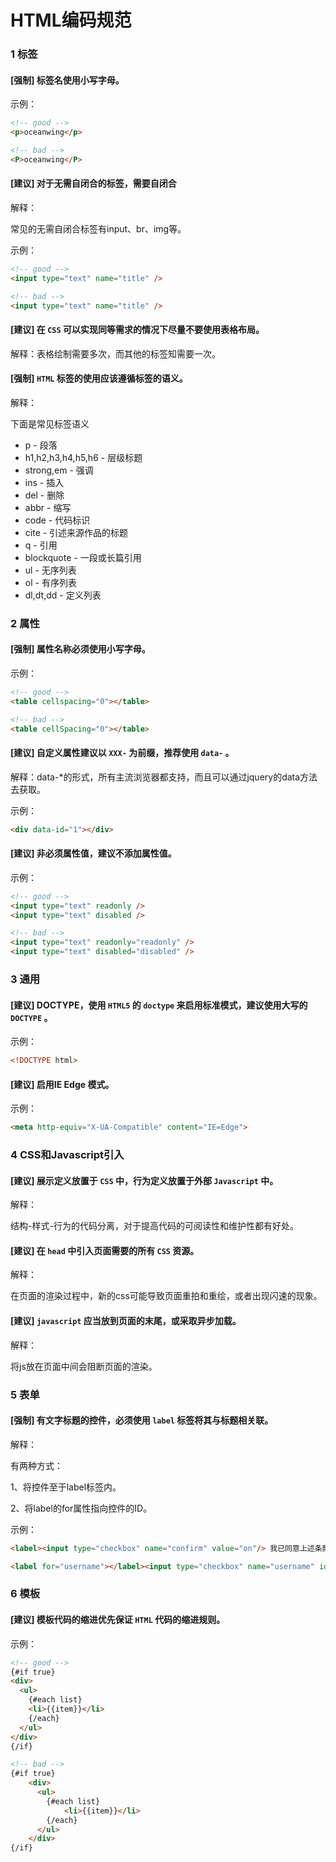 # HTML编码规范

### 1 标签

#### [强制] 标签名使用小写字母。

示例：

``` html
<!-- good -->
<p>oceanwing</p>

<!-- bad -->
<P>oceanwing</P>
```



#### [建议] 对于无需自闭合的标签，需要自闭合

解释：

常见的无需自闭合标签有input、br、img等。

示例：

``` html
<!-- good -->
<input type="text" name="title" />

<!-- bad -->
<input type="text" name="title" />
```



#### [建议] 在 `CSS` 可以实现同等需求的情况下尽量不要使用表格布局。

解释：表格绘制需要多次，而其他的标签知需要一次。



#### [强制] `HTML` 标签的使用应该遵循标签的语义。

解释：

下面是常见标签语义

- p - 段落
- h1,h2,h3,h4,h5,h6 - 层级标题
- strong,em - 强调
- ins - 插入
- del - 删除
- abbr - 缩写
- code - 代码标识
- cite - 引述来源作品的标题
- q - 引用
- blockquote - 一段或长篇引用
- ul - 无序列表
- ol - 有序列表
- dl,dt,dd - 定义列表





### 2 属性

#### [强制] 属性名称必须使用小写字母。

示例：

``` html
<!-- good -->
<table cellspacing="0"></table>

<!-- bad -->
<table cellSpacing="0"></table>
```

#### [建议] 自定义属性建议以 `XXX-` 为前缀，推荐使用 `data-` 。

解释：data-*的形式，所有主流浏览器都支持，而且可以通过jquery的data方法去获取。

示例：

``` html
<div data-id="1"></div>
```

#### [建议] 非必须属性值，建议不添加属性值。

示例：

``` html
<!-- good -->
<input type="text" readonly />
<input type="text" disabled />

<!-- bad -->
<input type="text" readonly="readonly" />
<input type="text" disabled="disabled" />
```



### 3 通用

#### [建议] DOCTYPE，使用 `HTML5` 的 `doctype` 来启用标准模式，建议使用大写的 `DOCTYPE` 。

示例：

``` html
<!DOCTYPE html>
```

#### [建议] 启用IE Edge 模式。

示例：

``` html
<meta http-equiv="X-UA-Compatible" content="IE=Edge">
```



### 4  CSS和Javascript引入

#### [建议] 展示定义放置于 `CSS` 中，行为定义放置于外部 `Javascript` 中。

解释：

结构-样式-行为的代码分离，对于提高代码的可阅读性和维护性都有好处。

#### [建议] 在 `head` 中引入页面需要的所有 `CSS` 资源。

解释：

在页面的渲染过程中，新的css可能导致页面重拍和重绘，或者出现闪速的现象。

#### [建议] `javascript` 应当放到页面的末尾，或采取异步加载。

解释：

将js放在页面中间会阻断页面的渲染。



### 5 表单

#### [强制] 有文字标题的控件，必须使用 `label` 标签将其与标题相关联。

解释：

有两种方式：

1、将控件至于label标签内。

2、将label的for属性指向控件的ID。

示例：

``` html
<label><input type="checkbox" name="confirm" value="on"/> 我已同意上述条款</label>

<label for="username"></label><input type="checkbox" name="username" id="username"/>
```



### 6 模板

#### [建议] 模板代码的缩进优先保证 `HTML` 代码的缩进规则。

示例：

``` html
<!-- good -->
{#if true}
<div>
  <ul>
    {#each list}
    <li>{{item}}</li>
    {/each}
  </ul>
</div>
{/if}

<!-- bad -->
{#if true}
	<div>
      <ul>
		{#each list}
        	<li>{{item}}</li>
        {/each}
      </ul> 
    </div>
{/if}
```

